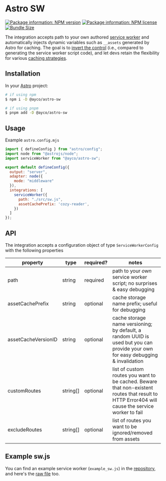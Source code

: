 # Astro SW

[![Package information: NPM version](https://img.shields.io/npm/v/@ayco/astro-sw)](https://www.npmjs.com/package/@ayco/astro-sw)
[![Package information: NPM license](https://img.shields.io/npm/l/@ayco/astro-sw)](https://www.npmjs.com/package/@ayco/astro-sw)
[![Bundle Size](https://img.shields.io/bundlephobia/minzip/@ayco/astro-sw)](#library-size)

The integration accepts path to your own authored [service worker](https://developer.mozilla.org/en-US/docs/Web/API/Service_Worker_API) and automatically injects dynamic variables such as `__assets` generated by Astro for caching. The goal is to [invert the control](https://en.wikipedia.org/wiki/Inversion_of_control) (i.e., compared to generating the service worker script code), and let devs retain the flexibility for various [caching strategies](https://developer.chrome.com/docs/workbox/caching-strategies-overview/).

## Installation

In your [Astro](https://astro.build) project:

```bash
# if using npm
$ npm i -D @ayco/astro-sw

# if using pnpm
$ pnpm add -D @ayco/astro-sw
```

## Usage

Example `astro.config.mjs`

```js
import { defineConfig } from "astro/config";
import node from "@astrojs/node";
import serviceWorker from "@ayco/astro-sw";

export default defineConfig({
  output: "server",
  adapter: node({
    mode: "middleware"
  }),
  integrations: [
    serviceWorker({
      path: "./src/sw.js",
      assetCachePrefix: 'cozy-reader',
    })
  ]
});
```

## API

The integration accepts a configuration object of type `ServiceWorkerConfig` with the following properties

| property | type | required? |  notes |
| --- | --- | --- | --- |
| path | string | required | path to your *own* service worker script; no surprises & easy debugging |
| assetCachePrefix | string | optional | cache storage name prefix; useful for debugging |
| assetCacheVersionID | string | optional | cache storage name versioning; by default, a random UUID is used but you can provide your own for easy debugging & invalidation |
| customRoutes | string[] | optional | list of custom routes you want to be cached. Beware that non-existent routes that result to HTTP Error404 will cause the service worker to fail |
| excludeRoutes | string[] | optional | list of routes you want to be ignored/removed from assets |

## Example sw.js

You can find an example service worker (`example_sw.js`) in the [repository](https://ayco.io/gh/astro-sw), and here's the [raw file](https://raw.githubusercontent.com/ayoayco/astro-sw/main/example_sw.js) too.
